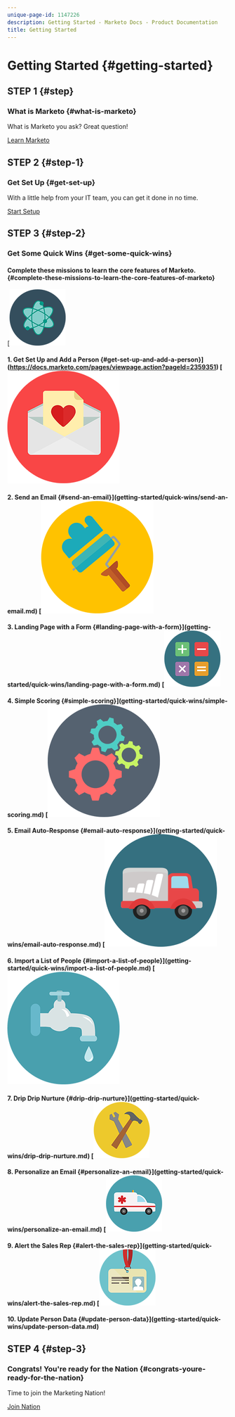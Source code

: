 ```yaml
---
unique-page-id: 1147226
description: Getting Started - Marketo Docs - Product Documentation
title: Getting Started
---
```


# Getting Started {#getting-started}

##   STEP  1    {#step}

###  What is Marketo  {#what-is-marketo}

What is Marketo you ask? Great question!

[Learn Marketo](getting-started/what-is-marketo.md)

##   STEP  2    {#step-1}

###  Get Set Up  {#get-set-up}

With a little help from your IT team, you can get it done in no time.

[Start Setup](getting-started/setup-steps.md)

##   STEP  3    {#step-2}

###  Get Some Quick Wins  {#get-some-quick-wins}

####  Complete these missions to learn the core features of Marketo.  {#complete-these-missions-to-learn-the-core-features-of-marketo}

[![](assets/education-science-12.png)  

#### 1. Get Set Up and Add a Person {#get-set-up-and-add-a-person}](https://docs.marketo.com/pages/viewpage.action?pageId=2359351)   [![](assets/valentine-day-10.png)  

#### 2. Send an Email  {#send-an-email}](getting-started/quick-wins/send-an-email.md)   [![](assets/graphic-design-tools-19.png)  

#### 3. Landing Page with a Form {#landing-page-with-a-form}](getting-started/quick-wins/landing-page-with-a-form.md)   [![](assets/office-31.png)  

#### 4. Simple Scoring {#simple-scoring}](getting-started/quick-wins/simple-scoring.md)   [![](assets/technology-08.png)  

#### 5. Email Auto-Response  {#email-auto-response}](getting-started/quick-wins/email-auto-response.md)   [![](assets/shopping-27.png)  

#### 6. Import a List of People {#import-a-list-of-people}](getting-started/quick-wins/import-a-list-of-people.md)   [![](assets/ecology-14.png)  

#### 7. Drip Drip Nurture {#drip-drip-nurture}](getting-started/quick-wins/drip-drip-nurture.md)   [![](assets/seo-44.png)  

#### 8. Personalize an Email {#personalize-an-email}](getting-started/quick-wins/personalize-an-email.md)   [![](assets/medical-16.png)  

#### 9. Alert the Sales Rep {#alert-the-sales-rep}](getting-started/quick-wins/alert-the-sales-rep.md)   [![](assets/office-23.png)  

#### 10. Update Person Data {#update-person-data}](getting-started/quick-wins/update-person-data.md) 

##   STEP  4    {#step-3}

###  Congrats! You're ready for the Nation  {#congrats-youre-ready-for-the-nation}

Time to join the Marketing Nation!

[Join Nation](https://nation.marketo.com)

